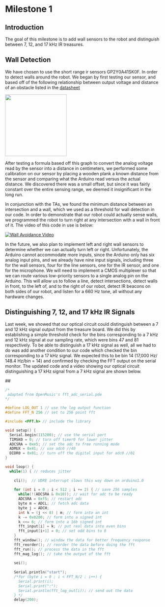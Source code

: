# Milestone 1

## Introduction
The goal of this milestone is to add wall sensors to the robot and distinguish between 7, 12, and 17 kHz IR treasures.

## Wall Detection
We have chosen to use the short range ir sensors 	GP2Y0A41SK0F. In order to detect walls around the robot. We began by first testing our sensor, and based off of the following relationship between output voltage and distance of an obstacle listed in the [datasheet](http://www.sharp-world.com/products/device/lineup/data/pdf/datasheet/gp2y0a41sk_e.pdf)

<img src=https://i.imgur.com/zoSwWbM.png width=200px />

After testing a formula based off this graph to convert the analog voltage read by the sensor into a distance in centimeters, we performed some calibration on our sensor by placing a wooden plank a known distance from the sensor and comparing what the Arduino read versus the actual distance. We discovered there was a small offset, but since it was fairly constant over the entire sensing range, we deemed it insignificant in the long run.

In conjunction with the TAs, we found the minimum distance between an intersection and a wall, which we used as a threshold for wall detection in our code. In order to demonstrate that our robot could actually sense walls, we programmed the robot to turn right at any intersection with a wall in front of it. The video of this code in use is below: 

[![Wall Avoidance Video](https://img.youtube.com/vi/n1C5XcRkyyI/0.jpg)](https://youtu.be/n1C5XcRkyyI)

In the future, we also plan to implement left and right wall sensors to determine whether we can actually turn left or right. Unfortunately, the Arduino cannot accommodate more inputs, since the Arduino only has six analog input pins, and we already have nine input signals, including three for the wall sensors, four for the line sensors, one for the IR sensor, and one for the microphone. We will need to implement a CMOS multiplexer so that we can route various low-priority sensors to a single analog pin on the Arduino. This will allow us to follow a line, detect intersections, detect walls in front, to the left of, and to the right of our robot, detect IR beacons on both sides of our robot, and listen for a 660 Hz tone, all without any hardware changes.


## Distinguishing 7, 12, and 17 kHz IR Signals
Last week, we showed that our optical circuit could distinguish between a 7 and 12 kHz signal output from the treasure board. We did this by establishing a simple threshold check for the bins corresponding to a 7 kHz and 12 kHz signal at our sampling rate, which were bins 47 and 81 respectively. To be able to distinguish a 17 kHz signal as well, all we had to do was add another condition to our code which checked the bin corresponding to a 17 kHz signal. We expected this to be bin 14 (17,000 Hz/ 148.4 Hz/bin = 14) and confirmed by checking the FFT output on the serial monitor. The updated code and a video showing our optical circuit distinguishing a 17 kHz signal from a 7 kHz signal are shown below.

##<Insert video>
 
```cpp
/*
 adapted from OpenMusic's fft_adc_serial.pde
*/

#define LOG_OUT 1 // use the log output function
#define FFT_N 256 // set to 256 point fft

#include <FFT.h> // include the library

void setup() {
  Serial.begin(115200); // use the serial port
  TIMSK0 = 0; // turn off timer0 for lower jitter
  ADCSRA = 0xe5; // set the adc to free running mode
  ADMUX = 0x41; // use adc0 //40
  DIDR0 = 0x01; // turn off the digital input for adc0 //01
}

void loop() {
  while(1) { // reduces jitter
    
    cli();  // UDRE interrupt slows this way down on arduino1.0
    
    for (int i = 0 ; i < 512 ; i += 2) { // save 256 samples
      while(!(ADCSRA & 0x10)); // wait for adc to be ready
      ADCSRA = 0xf5; // restart adc
      byte m = ADCL; // fetch adc data
      byte j = ADCH;
      int k = (j << 8) | m; // form into an int
      k -= 0x0200; // form into a signed int
      k <<= 6; // form into a 16b signed int
      fft_input[i] = k; // put real data into even bins
      fft_input[i+1] = 0; // set odd bins to 0
    }
    fft_window(); // window the data for better frequency response
    fft_reorder(); // reorder the data before doing the fft
    fft_run(); // process the data in the fft
    fft_mag_log(); // take the output of the fft
    
    sei();
    
    Serial.println("start"); 
    /*for (byte i = 0 ; i < FFT_N/2 ; i++) { 
      Serial.print(i);
      Serial.print(":");
      Serial.println(fft_log_out[i]); // send out the data
    } */
    delay(200); 
```
